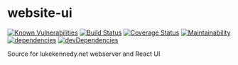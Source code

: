 # website-ui

[![Known Vulnerabilities](https://snyk.io/test/github/LLKennedy/website-ui/badge.svg)](https://snyk.io/test/github/LLKennedy/website-ui)
[![Build Status](https://travis-ci.org/LLKennedy/website-ui.svg?branch=master)](https://travis-ci.org/LLKennedy/website-ui)
[![Coverage Status](https://coveralls.io/repos/github/LLKennedy/website-ui/badge.svg?branch=master)](https://coveralls.io/github/LLKennedy/website-ui?branch=master)
[![Maintainability](https://api.codeclimate.com/v1/badges/5a53cbae4396e0f02d45/maintainability)](https://codeclimate.com/github/LLKennedy/website-ui/maintainability)
[![dependencies](https://david-dm.org/LLKennedy/website-ui/status.svg)](https://david-dm.org/LLKennedy/website-ui)
[![devDependencies](https://david-dm.org/LLKennedy/website-ui/dev-status.svg)](https://david-dm.org/LLKennedy/website-ui?type=dev)

Source for lukekennedy.net webserver and React UI
